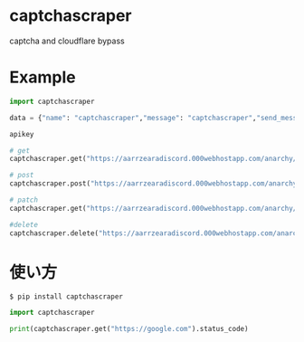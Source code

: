 # captchascraper
captcha and cloudflare bypass
# Example
```py
import captchascraper

data = {"name": "captchascraper","message": "captchascraper","send_message": "投稿"}

apikey

# get
captchascraper.get("https://aarrzearadiscord.000webhostapp.com/anarchy/chat/",apikey=apikey)

# post
captchascraper.post("https://aarrzearadiscord.000webhostapp.com/anarchy/chat/",apikey=apikey,data=data)

# patch
captchascraper.get("https://aarrzearadiscord.000webhostapp.com/anarchy/chat/",apikey=apikey,data=data)

#delete
captchascraper.delete("https://aarrzearadiscord.000webhostapp.com/anarchy/chat/",apikey=apikey)
```
# 使い方
`$ pip install captchascraper`
```py
import captchascraper

print(captchascraper.get("https://google.com").status_code)
```
